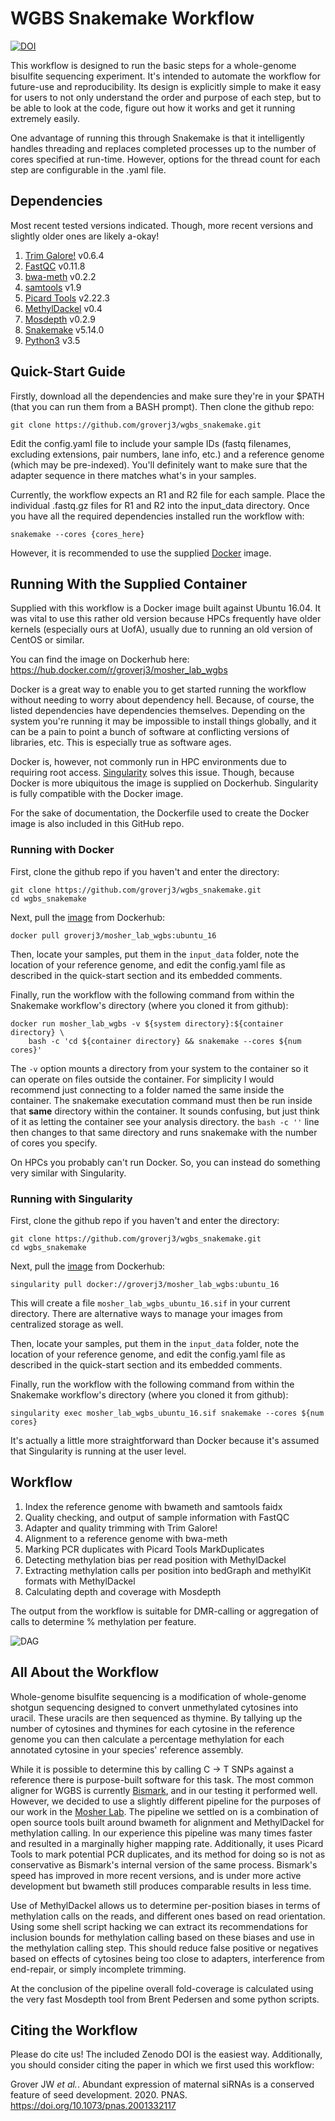 # WGBS Snakemake Workflow
[![DOI](https://zenodo.org/badge/189665065.svg)](https://zenodo.org/badge/latestdoi/189665065)

This workflow is designed to run the basic steps for a whole-genome bisulfite 
sequencing experiment. It's intended to automate the workflow for future-use and
reproducibility. Its design is explicitly simple to make it easy for users to not
only understand the order and purpose of each step, but to be able to look at the
code, figure out how it works and get it running extremely easily.

One advantage of running this through Snakemake is that it intelligently handles
threading and replaces completed processes up to the number of cores specified
at run-time. However, options for the thread count for each step are configurable
in the .yaml file.

## Dependencies
Most recent tested versions indicated. Though, more recent versions and slightly
older ones are likely a-okay!

1. [Trim Galore!](https://www.bioinformatics.babraham.ac.uk/projects/trim_galore/) v0.6.4
2. [FastQC](https://www.bioinformatics.babraham.ac.uk/projects/fastqc/) v0.11.8
3. [bwa-meth](https://github.com/brentp/bwa-meth) v0.2.2
4. [samtools](https://www.htslib.org/) v1.9
5. [Picard Tools](https://broadinstitute.github.io/picard/) v2.22.3
6. [MethylDackel](https://github.com/dpryan79/MethylDackel) v0.4
7. [Mosdepth](https://github.com/brentp/mosdepth) v0.2.9
8. [Snakemake](https://snakemake.readthedocs.io) v5.14.0
9. [Python3](https://www.python.org/) v3.5

## Quick-Start Guide
Firstly, download all the dependencies and make sure they're in your $PATH (that
you can run them from a BASH prompt). Then clone the github repo:

```shell
git clone https://github.com/groverj3/wgbs_snakemake.git
```

Edit the config.yaml file to include your sample IDs (fastq filenames,
excluding extensions, pair numbers, lane info, etc.) and a reference genome
(which may be pre-indexed). You'll definitely want to make sure that the adapter
sequence in there matches what's in your samples.

Currently, the workflow expects an R1 and R2 file for each sample. Place the
individual .fastq.gz files for R1 and R2 into the input_data directory. Once
you have all the required dependencies installed run the workflow with:

```shell
snakemake --cores {cores_here}
```

However, it is recommended to use the supplied [Docker](https://www.docker.com/)
image.

## Running With the Supplied Container
Supplied with this workflow is a Docker image built against Ubuntu 16.04. It was
vital to use this rather old version because HPCs frequently have older kernels
(especially ours at UofA), usually due to running an old version of CentOS or
similar.

You can find the image on Dockerhub here: 
https://hub.docker.com/r/groverj3/mosher_lab_wgbs

Docker is a great way to enable you to get started running the workflow without
needing to worry about dependency hell. Because, of course, the listed
dependencies have dependencies themselves. Depending on the system you're running
it may be impossible to install things globally, and it can be a pain to point
a bunch of software at conflicting versions of libraries, etc. This is especially
true as software ages.

Docker is, however, not commonly run in HPC environments due to requiring root
access. [Singularity](https://sylabs.io/) solves this issue. Though, because
Docker is more ubiquitous the image is supplied on Dockerhub. Singularity is
fully compatible with the Docker image.

For the sake of documentation, the Dockerfile used to create the Docker image is
also included in this GitHub repo.

### Running with Docker
First, clone the github repo if you haven't and enter the directory:

```shell
git clone https://github.com/groverj3/wgbs_snakemake.git
cd wgbs_snakemake
```

Next, pull the [image](https://hub.docker.com/r/groverj3/mosher_lab_wgbs) from
Dockerhub:

```shell
docker pull groverj3/mosher_lab_wgbs:ubuntu_16
```


Then, locate your samples, put them in the `input_data` folder, note the location
of your reference genome, and edit the config.yaml file as described in the
quick-start section and its embedded comments.

Finally, run the workflow with the following command from within the Snakemake
workflow's directory (where you cloned it from github):

```shell
docker run mosher_lab_wgbs -v ${system directory}:${container directory} \
    bash -c 'cd ${container directory} && snakemake --cores ${num cores}'
```

The `-v` option mounts a directory from your system to the container so it can
operate on files outside the container. For simplicity I would recommend just
connecting to a folder named the same inside the container. The snakemake
executation command must then be run inside that **same** directory within the
container. It sounds confusing, but just think of it as letting the container
see your analysis directory. the `bash -c ''` line then changes to that same
directory and runs snakemake with the number of cores you specify.

On HPCs you probably can't run Docker. So, you can instead do something very
similar with Singularity.

### Running with Singularity
First, clone the github repo if you haven't and enter the directory:

```shell
git clone https://github.com/groverj3/wgbs_snakemake.git
cd wgbs_snakemake
```

Next, pull the [image](https://hub.docker.com/r/groverj3/mosher_lab_wgbs) from
Dockerhub:

```shell
singularity pull docker://groverj3/mosher_lab_wgbs:ubuntu_16
```

This will create a file `mosher_lab_wgbs_ubuntu_16.sif` in your current
directory. There are alternative ways to manage your images from centralized
storage as well.

Then, locate your samples, put them in the `input_data` folder, note the location
of your reference genome, and edit the config.yaml file as described in the
quick-start section and its embedded comments.

Finally, run the workflow with the following command from within the Snakemake
workflow's directory (where you cloned it from github):

```shell
singularity exec mosher_lab_wgbs_ubuntu_16.sif snakemake --cores ${num cores}
```

It's actually a little more straightforward than Docker because it's assumed that
Singularity is running at the user level.

## Workflow
1. Index the reference genome with bwameth and samtools faidx
2. Quality checking, and output of sample information with FastQC
3. Adapter and quality trimming with Trim Galore!
4. Alignment to a reference genome with bwa-meth
5. Marking PCR duplicates with Picard Tools MarkDuplicates
6. Detecting methylation bias per read position with MethylDackel
7. Extracting methylation calls per position into bedGraph and methylKit formats with MethylDackel
8. Calculating depth and coverage with Mosdepth

The output from the workflow is suitable for DMR-calling or aggregation of calls
to determine % methylation per feature.

![DAG](dag.png)

## All About the Workflow

Whole-genome bisulfite sequencing is a modification of whole-genome shotgun
sequencing designed to convert unmethylated cytosines into uracil. These uracils
are then sequenced as thymine. By tallying up the number of cytosines and
thymines for each cytosine in the reference genome you can then calculate a
percentage methylation for each annotated cytosine in your species' reference
assembly.

While it is possible to determine this by calling C -> T SNPs against a reference
there is purpose-built software for this task. The most common aligner for WGBS
is currently [Bismark](https://www.bioinformatics.babraham.ac.uk/projects/bismark/),
and in our testing it performed well. However, we decided to use a slightly
different pipeline for the purposes of our work in the
[Mosher Lab](https://cals.arizona.edu/research/mosherlab/Mosher_Lab/Home.html).
The pipeline we settled on is a combination of open source tools built around
bwameth for alignment and MethylDackel for methylation calling. In our experience
this pipeline was many times faster and resulted in a marginally higher mapping
rate. Additionally, it uses Picard Tools to mark potential PCR duplicates, and
its method for doing so is not as conservative as Bismark's internal version of
the same process. Bismark's speed has improved in more recent versions, and is
under more active development but bwameth still produces comparable results in
less time.

Use of MethylDackel allows us to determine per-position biases in terms of
methylation calls on the reads, and different ones based on read orientation.
Using some shell script hacking we can extract its recommendations for inclusion
bounds for methylation calling based on these biases and use in the methylation
calling step. This should reduce false positive or negatives based on effects of
cytosines being too close to adapters, interference from end-repair, or simply
incomplete trimming.

At the conclusion of the pipeline overall fold-coverage is calculated using the
very fast Mosdepth tool from Brent Pedersen and some python scripts.

## Citing the Workflow
Please do cite us! The included Zenodo DOI is the easiest way. Additionally, you
should consider citing the paper in which we first used this workflow:

Grover JW *et al.*. Abundant expression of maternal siRNAs is a conserved feature of seed development. 2020.
PNAS. https://doi.org/10.1073/pnas.2001332117
